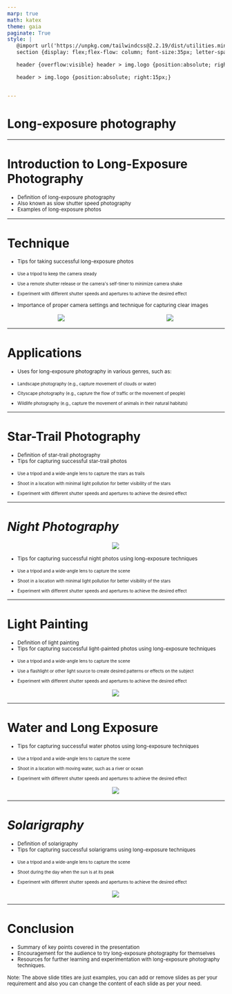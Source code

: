 ```yaml
---
marp: true
math: katex
theme: gaia
paginate: True
style: |
   @import url('https://unpkg.com/tailwindcss@2.2.19/dist/utilities.min.css');
   section {display: flex;flex-flow: column; font-size:35px; letter-spacing:1.4px;}

   header {overflow:visible} header > img.logo {position:absolute; right:15px;}

   header > img.logo {position:absolute; right:15px;}


---
```

<!-- backgroundColor: #838085 -->
<!-- _class: lead -->

 # Long-exposure photography

---
<style scoped>p,li {font-size:0.88em}</style>

 # Introduction to Long-Exposure Photography

- Definition of long-exposure photography
- Also known as slow shutter speed photography
- Examples of long-exposure photos

---
<style scoped>p,li {font-size:0.72em}</style>

 # Technique
- Tips for taking successful long-exposure photos

+ Use a tripod to keep the camera steady

+ Use a remote shutter release or the camera's self-timer to minimize camera shake

+ Experiment with different shutter speeds and apertures to achieve the desired effect
- Importance of proper camera settings and technique for capturing clear images
<div style="display: flex; flex: 1 1 auto; flex-flow: row; min-height: 0"><div style="display: flex; flex: 1 1 auto; justify-content: center;min-height:0;min-width:0; margin-bottom:0.1em;;margin-right:0.15em">
<img style='object-fit: contain; max-height:100%; max-width:100%; background-color: rgba(0,0,0,0);' src='https://upload.wikimedia.org/wikipedia/commons/thumb/2/25/Long_exposure_train_night_shot.jpg/220px-Long_exposure_train_night_shot.jpg'/>
</div>
<div style="display: flex; flex: 1 1 auto; justify-content: center;min-height:0;min-width:0; margin-bottom:0.1em;;margin-right:0.15em">
<img style='object-fit: contain; max-height:100%; max-width:100%; background-color: rgba(0,0,0,0);' src='https://upload.wikimedia.org/wikipedia/commons/thumb/5/50/Easter_in_Romania.jpg/220px-Easter_in_Romania.jpg'/>
</div>
</div>


---
<style scoped>p,li {font-size:0.84em}</style>

 # Applications

- Uses for long-exposure photography in various genres, such as:

+ Landscape photography (e.g., capture movement of clouds or water)

+ Cityscape photography (e.g., capture the flow of traffic or the movement of people)

+ Wildlife photography (e.g., capture the movement of animals in their natural habitats)

---
<style scoped>p,li {font-size:0.80em}</style>

 # Star-Trail Photography

- Definition of star-trail photography
- Tips for capturing successful star-trail photos

+ Use a tripod and a wide-angle lens to capture the stars as trails

+ Shoot in a location with minimal light pollution for better visibility of the stars

+ Experiment with different shutter speeds and apertures to achieve the desired effect

---
<style scoped>p,li {font-size:0.80em}</style>

 # _Night Photography_
<div style="display: flex; flex: 1 1 auto; flex-flow: row; min-height: 0"><div style="display: flex; flex: 1 1 auto; justify-content: center;min-height:0;min-width:0; margin-bottom:0.1em;;margin-right:0.15em">
<img style='object-fit: contain; max-height:100%; max-width:100%; background-color: rgba(0,0,0,0);' src='https://upload.wikimedia.org/wikipedia/commons/thumb/1/12/Insect_flights_in_the_night_in_front_of_a_spotlight_HP_L7869.jpg/220px-Insect_flights_in_the_night_in_front_of_a_spotlight_HP_L7869.jpg'/>
</div>
</div>

- Tips for capturing successful night photos using long-exposure techniques

+ Use a tripod and a wide-angle lens to capture the scene

+ Shoot in a location with minimal light pollution for better visibility of the stars

+ Experiment with different shutter speeds and apertures to achieve the desired effect

---
<style scoped>p,li {font-size:0.76em}</style>

 # Light Painting
- Definition of light painting
- Tips for capturing successful light-painted photos using long-exposure techniques

+ Use a tripod and a wide-angle lens to capture the scene

+ Use a flashlight or other light source to create desired patterns or effects on the subject

+ Experiment with different shutter speeds and apertures to achieve the desired effect
<div style="display: flex; flex: 1 1 auto; flex-flow: row; min-height: 0"><div style="display: flex; flex: 1 1 auto; justify-content: center;min-height:0;min-width:0; margin-bottom:0.1em;;margin-right:0.15em">
<img style='object-fit: contain; max-height:100%; max-width:100%; background-color: rgba(0,0,0,0);' src='https://upload.wikimedia.org/wikipedia/commons/thumb/0/09/LightPaintingExample.jpg/220px-LightPaintingExample.jpg'/>
</div>
</div>


---
<style scoped>p,li {font-size:0.80em}</style>

 # Water and Long Exposure
- Tips for capturing successful water photos using long-exposure techniques

+ Use a tripod and a wide-angle lens to capture the scene

+ Shoot in a location with moving water, such as a river or ocean

+ Experiment with different shutter speeds and apertures to achieve the desired effect
<div style="display: flex; flex: 1 1 auto; flex-flow: row; min-height: 0"><div style="display: flex; flex: 1 1 auto; justify-content: center;min-height:0;min-width:0; margin-bottom:0.1em;;margin-right:0.15em">
<img style='object-fit: contain; max-height:100%; max-width:100%; background-color: rgba(0,0,0,0);' src='https://upload.wikimedia.org/wikipedia/commons/thumb/b/b3/Elakala_Waterfalls_Swirling_Pool_Mossy_Rocks.jpg/220px-Elakala_Waterfalls_Swirling_Pool_Mossy_Rocks.jpg'/>
</div>
</div>


---
<style scoped>p,li {font-size:0.76em}</style>

 # _Solarigraphy_
- Definition of solarigraphy
- Tips for capturing successful solarigrams using long-exposure techniques

+ Use a tripod and a wide-angle lens to capture the scene

+ Shoot during the day when the sun is at its peak

+ Experiment with different shutter speeds and apertures to achieve the desired effect
<div style="display: flex; flex: 1 1 auto; flex-flow: row; min-height: 0"><div style="display: flex; flex: 1 1 auto; justify-content: center;min-height:0;min-width:0; margin-bottom:0.1em;;margin-right:0.15em">
<img style='object-fit: contain; max-height:100%; max-width:100%; background-color: rgba(0,0,0,0);' src='https://upload.wikimedia.org/wikipedia/commons/thumb/f/f1/Solargraph_from_Sashegy_-_Budapest%2C_2014.01.01_-_2014.12.31_%281%29.jpg/220px-Solargraph_from_Sashegy_-_Budapest%2C_2014.01.01_-_2014.12.31_%281%29.jpg'/>
</div>
</div>


---
<style scoped>p,li {font-size:0.84em}</style>

 # Conclusion
- Summary of key points covered in the presentation
- Encouragement for the audience to try long-exposure photography for themselves
- Resources for further learning and experimentation with long-exposure photography techniques.

Note: The above slide titles are just examples, you can add or remove slides as per your requirement and also you can change the content of each slide as per your need.
